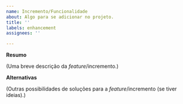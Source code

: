 ```yaml
---
name: Incremento/Funcionalidade
about: Algo para se adicionar no projeto.
title: ''
labels: enhancement
assignees: ''

---
```


**Resumo**

(Uma breve descrição da _feature_/incremento.)

**Alternativas**

(Outras possibilidades de soluções para a _feature_/incremento (se tiver ideias).)
